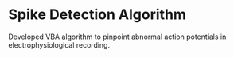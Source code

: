 # Spike Detection Algorithm 

Developed VBA algorithm to pinpoint abnormal action potentials in electrophysiological recording.
